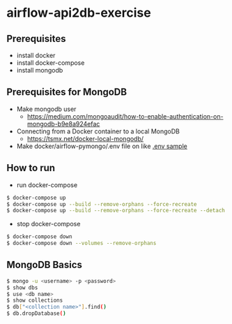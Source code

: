 # airflow-api2db-exercise

## Prerequisites
- install docker
- install docker-compose
- install mongodb

## Prerequisites for MongoDB
- Make mongodb user
    - https://medium.com/mongoaudit/how-to-enable-authentication-on-mongodb-b9e8a924efac
- Connecting from a Docker container to a local MongoDB
    - https://tsmx.net/docker-local-mongodb/
- Make docker/airflow-pymongo/.env file on like [.env sample](https://github.com/instork/airflow-api2db-exercise/blob/main/docker/airflow-pymongo/.env_example)

## How to run
- run docker-compose
```bash
$ docker-compose up
$ docker-compose up --build --remove-orphans --force-recreate
$ docker-compose up --build --remove-orphans --force-recreate --detach
```

- stop docker-compose
```bash
$ docker-compose down
$ docker-compose down --volumes --remove-orphans
```

## MongoDB Basics
```bash
$ mongo -u <username> -p <password>
$ show dbs
$ use <db name>
$ show collections
$ db["<collection name>"].find()
$ db.dropDatabase()
```

